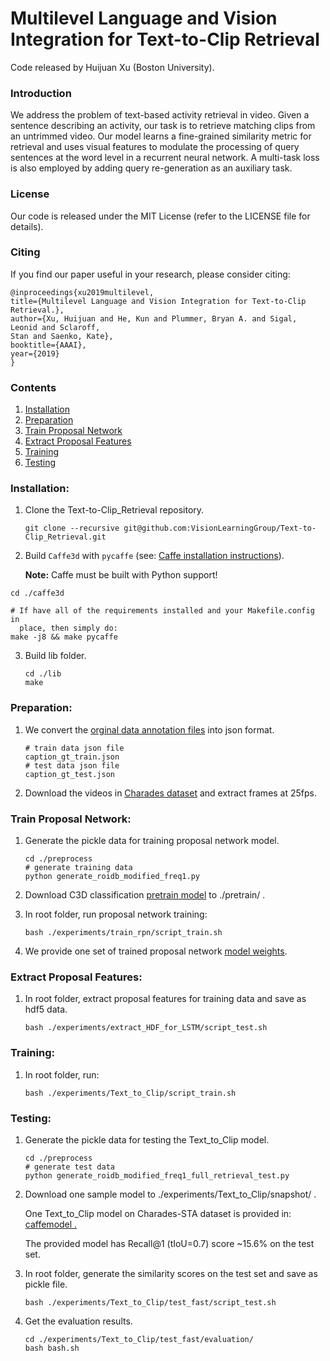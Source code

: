 # Multilevel Language and Vision Integration for Text-to-Clip Retrieval

Code released by Huijuan Xu (Boston University).

### Introduction

We address the problem of text-based activity retrieval in video. Given a
sentence describing an activity, our task is to retrieve matching clips
from an untrimmed video. Our model learns a fine-grained similarity metric
for retrieval and uses visual features to modulate the processing of query
sentences at the word level in a recurrent neural network. A multi-task
loss is also employed by adding query re-generation as an auxiliary task.


### License

Our code is released under the MIT License (refer to the LICENSE file for
details).

### Citing

If you find our paper useful in your research, please consider citing:


    @inproceedings{xu2019multilevel,
    title={Multilevel Language and Vision Integration for Text-to-Clip Retrieval.},
    author={Xu, Huijuan and He, Kun and Plummer, Bryan A. and Sigal, Leonid and Sclaroff,
    Stan and Saenko, Kate},
    booktitle={AAAI},
    year={2019}
    }


### Contents
1. [Installation](#installation)
2. [Preparation](#preparation)
3. [Train Proposal Network](#train_proposal_network)
4. [Extract Proposal Features](#extract_proposal_features)
5. [Training](#training)
6. [Testing](#testing)

### Installation:

1. Clone the Text-to-Clip_Retrieval repository.
   ```Shell
   git clone --recursive git@github.com:VisionLearningGroup/Text-to-Clip_Retrieval.git
   ```

2. Build `Caffe3d` with `pycaffe` (see: [Caffe installation
instructions](http://caffe.berkeleyvision.org/installation.html)).

   **Note:** Caffe must be built with Python support!
  
  ```Shell
  cd ./caffe3d
  
  # If have all of the requirements installed and your Makefile.config in
    place, then simply do:
  make -j8 && make pycaffe
  ```

3. Build lib folder.

   ```Shell
   cd ./lib    
   make
   ```

### Preparation:

1. We convert the [orginal data annotation files](https://github.com/jiyanggao/TALL) into json format.

   ```Shell
   # train data json file
   caption_gt_train.json 
   # test data json file
   caption_gt_test.json
   ```

2. Download the videos in [Charades
dataset](https://allenai.org/plato/charades/) and extract frames at 25fps.



### Train Proposal Network:

1. Generate the pickle data for training proposal network model.

   ```Shell
   cd ./preprocess
   # generate training data
   python generate_roidb_modified_freq1.py
   ```

2. Download C3D classification [pretrain model](https://drive.google.com/file/d/1os4a1K4pgjhRh8oiL7gO_DhM0NnCURHN/view) to ./pretrain/ .

3. In root folder, run proposal network training:
   ```Shell
   bash ./experiments/train_rpn/script_train.sh
   ```

4. We provide one set of trained proposal network [model weights](https://drive.google.com/file/d/1w8TL-lm7wjOVTYgzBdHGvXbJc5AHZ16g/view).


### Extract Proposal Features:

1. In root folder, extract proposal features for training data and save as
   hdf5 data.
   ```Shell
   bash ./experiments/extract_HDF_for_LSTM/script_test.sh
   ```


### Training:

1. In root folder, run:
   ```Shell
   bash ./experiments/Text_to_Clip/script_train.sh
   ```

### Testing:

1. Generate the pickle data for testing the Text_to_Clip model.

   ```Shell
   cd ./preprocess
   # generate test data
   python generate_roidb_modified_freq1_full_retrieval_test.py
   ```

2. Download one sample model to ./experiments/Text_to_Clip/snapshot/ .

   One Text_to_Clip model on Charades-STA dataset is provided in:
   [caffemodel
   .](https://drive.google.com/file/d/10C2gPLQXyNZ39CVLVKiWpYy5qu1xGvtX/view)

   The provided model has Recall@1 (tIoU=0.7) score ~15.6% on the
   test set.
   
3. In root folder, generate the similarity scores on the test set and save
   as pickle file.
   ```Shell
   bash ./experiments/Text_to_Clip/test_fast/script_test.sh 
   ```
   
4. Get the evaluation results.
   ```Shell
   cd ./experiments/Text_to_Clip/test_fast/evaluation/
   bash bash.sh
   ```

